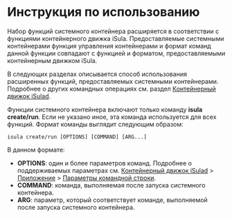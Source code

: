 # Инструкция по использованию

Набор функций системного контейнера расширяется в соответствии с функциями контейнерного движка iSula. Предоставляемые системными контейнерами функция управления контейнерами и формат команд данной функции совпадают с функцией и форматом, предоставляемыми контейнерным движком iSula.

В следующих разделах описывается способ использования расширенных функций, предоставляемых системными контейнерами. Подробнее о других командных операциях см. раздел [Контейнерный движок iSulad](#isulad-container-engine.md#EN-US_TOPIC_0184808037).

Функции системного контейнера включают только команду **isula create/run**. Если не указано иное, эта команда используется для всех функций. Формат команды выглядит следующим образом:

```
isula create/run [OPTIONS] [COMMAND] [ARG...]
```

В данном формате:

- **OPTIONS**: один и более параметров команд. Подробнее о поддерживаемых параметрах см. [Контейнерный движок iSulad](#isulad-container-engine.md#EN-US_TOPIC_0184808037) > [Приложение](#appendix.md#EN-US_TOPIC_0184808158) > [Параметры командной строки](#command-line-parameters.md#EN-US_TOPIC_0189976936).
- **COMMAND**: команда, выполняемая после запуска системного контейнера.
- **ARG**: параметр, который соответствует команде, выполняемой после запуска системного контейнера.